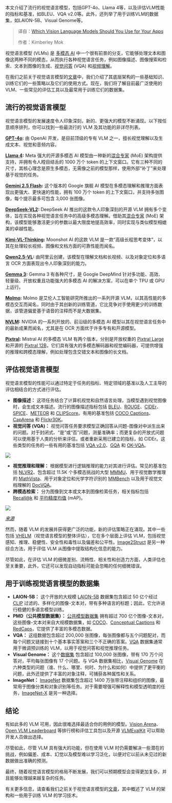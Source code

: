 <!--
title: Vision Language模型选择指南
cover: https://cdn.thenewstack.io/media/2025/06/8847c636-pexels-cottonbro-5473955b.jpg
summary: 本文介绍了流行的视觉语言模型，包括GPT-4o、Llama 4等，以及评估VLM性能的指标和基准，如BLEU、VQA v2.0等。此外，还列举了用于训练VLM的数据集，如LAION-5B、Visual Genome等。
-->

本文介绍了流行的视觉语言模型，包括GPT-4o、Llama 4等，以及评估VLM性能的指标和基准，如BLEU、VQA v2.0等。此外，还列举了用于训练VLM的数据集，如LAION-5B、Visual Genome等。

> 译自：[Which Vision Language Models Should You Use for Your Apps](https://thenewstack.io/which-vision-language-models-should-you-use-for-your-apps/)
> 
> 作者：Kimberley Mok

视觉语言模型 (VLMs) 是 [多模态 AI](https://thenewstack.io/top-7-tools-for-building-multimodal-ai-applications/) 中一个很有前景的分支，它能够处理文本和图像这两种不同的模态，从而执行各种视觉语言任务，例如图像描述、图像搜索和检索、文本到图像的生成、[视觉问答](https://huggingface.co/tasks/visual-question-answering) (VQA) 和[视频理解](https://blog.fastforwardlabs.com/2021/12/14/an-introduction-to-video-understanding-capabilities-and-applications.html)。

在我们之前关于视觉语言模型的[文章](https://thenewstack.io/a-developers-guide-to-vision-language-models/)中，我们介绍了其底层架构的一些基础知识、训练它们的一些策略以及它们的使用方式。现在，我们将了解目前最广泛使用的 VLM、一些常见的评估工具以及最常用于训练它们的数据集。

## 流行的视觉语言模型

视觉语言模型的发展速度令人印象深刻，新的、更强大的模型不断涌现。以下按任意顺序排列，你可以找到一些最流行的 VLM 及其功能的非详尽列表。

**[GPT-4o](https://openai.com/index/hello-gpt-4o/):** 由 OpenAI 开发，是目前顶级的专有 VLM 之一，擅长视觉理解以及生成文本、视觉和音频内容。

**[Llama 4](https://www.llama.com/):** Meta 强大的开源多模态 AI 模型由一种新的[混合专家](https://www.ibm.com/think/topics/mixture-of-experts) (MoE) 架构提供支持，并拥有令人瞠目结舌的 1000 万个 token 的上下文窗口。它有三种不同的尺寸，其核心理念是原生多模态，无需像之前的模型那样，使用外部“补丁”来处理基于视觉的任务。

**[Gemini 2.5 Flash](https://deepmind.google/models/gemini/flash/):** 这个版本的 Google 旗舰 AI 模型在多模态理解和推理方面表现出更强大、更快速的性能，拥有 100 万个 token 的上下文窗口，并支持多张图像，每个提示最多可包含 3,000 张图像。

**[DeepSeek-VL2](https://github.com/deepseek-ai/DeepSeek-VL2):** DeepSeek AI 推出的这款令人印象深刻的开源 VLM 拥有多个变体，旨在实现各种视觉语言任务中的高级多模态理解。借助其[混合专家](https://thenewstack.io/deep-dive-into-deepseek-r1-how-it-works-and-what-it-can-do/) (MoE) 架构，该模型能够激活更少的参数以最大限度地提高效率，同时实现与类似模型相媲美的卓越性能。

**[Kimi-VL-Thinking](https://github.com/MoonshotAI/Kimi-VL):** Moonshot AI 的这款 VLM 是一款“高级长程思考变体”，以其在处理较长视频、图像和文档方面的可靠性能而闻名。

**[Qwen2.5-VL](https://github.com/QwenLM/Qwen2.5-VL):** 由阿里云创建，该模型在理解文档和长视频、以及对象定位和多语言 OCR 方面表现出令人印象深刻的能力。

**[Gemma 3](http://developers.googleblog.com/en/introducing-gemma3/):** Gemma 3 有各种尺寸，是 Google DeepMind 针对多功能、高效、轻量级、开放权重且功能强大的多模态 AI 的解决方案，可以在单个 TPU 或 GPU 上运行。

**[Molmo](https://molmo.org/):** Molmo 是艾伦人工智能研究所推出的一系列开源 VLM，以其高性能的多模态交互而闻名，同时由于其创新的训练管道，它比竞争对手使用更少的训练数据，该管道偏爱基于语音的注释而不是大数据集。

**[NVLM](https://research.nvidia.com/labs/adlr/NVLM-1/):** NVIDIA 的一系列开放的、前沿级的多模态 AI 模型以其在视觉语言任务中的最新成果而闻名，尤其是在 OCR 方面优于许多专有和开源模型。

**[Pixtral](https://mistral.ai/news/pixtral-large):** Mistral AI 的多模态 VLM 有两个版本，分别是开放权重的 [Pixtral Large](https://mistral.ai/news/pixtral-large) 和开源的 [Pixtral 12B](https://mistral.ai/news/pixtral-12b)，它们具有强大的多模态解码器和视觉编码器，可提供增强的推理和跨模态理解，例如处理包含交错文本和图像的长文档。

## 评估视觉语言模型

视觉语言模型的性能可以通过特定于任务的指标、特定领域的基准以及人工主导的评估相结合的方式进行评估。

*   **图像描述：** 这项任务结合了计算机视觉和自然语言处理，当模型遇到视觉图像时，会生成文本描述。流行的图像描述指标包括 [BLEU](https://aclanthology.org/P02-1040.pdf)、[ROUGE](https://aclanthology.org/W04-1013.pdf)、[CIDEr](https://www.cv-foundation.org/openaccess/content_cvpr_2015/papers/Vedantam_CIDEr_Consensus-Based_Image_2015_CVPR_paper.pdf)、[SPICE](https://github.com/peteanderson80/SPICE)、[METEOR](https://aclanthology.org/W05-0909.pdf) 和 [CLIPScore](https://aclanthology.org/2021.emnlp-main.595v2.pdf)。有用的基准包括 [COCO Captions](https://github.com/tylin/coco-caption)、[CapArena](https://caparena.github.io/) 和 [Flickr30K](https://www.kaggle.com/datasets/eeshawn/flickr30k)。
*   **视觉问答 (VQA)：** 视觉问答任务要求模型正确回答从问题-图像对中派生出来的问题。对于封闭式、“是”或“否”问题，测量准确率；而更复杂的开放式问题可以使用基于人类的分析来评估，或者重新采用已建立的指标，如 CIDEr。这些类型的任务的一些有用的基准包括 [VQA v2.0](https://visualqa.org/)、[GQA](https://cs.stanford.edu/people/dorarad/gqa/about.html) 和 [OK-VQA](https://okvqa.allenai.org/)。

[![](https://cdn.thenewstack.io/media/2025/06/93d2915d-vqa.png)](https://cdn.thenewstack.io/media/2025/06/93d2915d-vqa.png)

*   **视觉推理和理解：** 根据模型进行逻辑推理的能力对其进行评估。常见的基准包括 [NLVR2](https://github.com/lil-lab/nlvr)、包含超过 11.5K 个多模态挑战的大型 [MMMU](https://mmmu-benchmark.github.io/)、用于视觉数学推理的 [MathVista](https://mathvista.github.io/)、用于对象定位和光学字符识别的 [MMBench](https://github.com/open-compass/mmbench/) 以及用于视觉文档理解的 [DocVQA](https://www.docvqa.org/datasets)。
*   **跨模态检索：** 分为图像到文本或文本到图像检索任务，相关指标包括 [Recall@k](https://milvus.io/ai-quick-reference/what-are-the-key-metrics-used-to-evaluate-visionlanguage-models) 和 [平均精度均值](https://www.geeksforgeeks.org/computer-vision/mean-average-precision-map-in-computer-vision/) (mAP)。

[![](https://cdn.thenewstack.io/media/2025/06/442ef83e-vlm-tasks.png)](https://cdn.thenewstack.io/media/2025/06/442ef83e-vlm-tasks.png)

*[来源](https://arxiv.org/pdf/2210.09263)*

然而，随着 VLM 的发展并获得更广泛的功能，新的评估策略正在涌现。其中一些包括 [VHELM](https://openreview.net/pdf?id=TuMnKFKPho)（视觉语言模型的整体评估），它在多个层面上评估 VLM，包括视觉感知、推理、稳健性、安全性和毒性以及偏差和公平性。[Image2Struct](https://proceedings.neurips.cc/paper_files/paper/2024/file/d0718553fd6b227a353c6432cf893285-Paper-Datasets_and_Benchmarks_Track.pdf) 是另一种综合方法，用于评估 VLM 从图像中提取结构化信息的能力。

尽管如此，在评估 VLM 的细微差别、流畅性、相关性和创造力方面，人类评估也至关重要，此外，它还可以发现自动指标可能会忽略的任何细微错误。

## 用于训练视觉语言模型的数据集

*   **LAION-5B：** 这个开放的大规模 [LAION-5B](https://laion.ai/blog/laion-5b/) 数据集包含超过 50 亿个经过 [CLIP](https://openai.com/index/clip/) 过滤的、多样化的图像-文本对，带有多种语言的标题；因此，它允许进行稳健的多语言模型训练。
*   **PMD（公共模型数据集）：** [公共模型数据集](https://huggingface.co/datasets/facebook/pmd) 拥有超过 700 亿个图像-文本对，这些图像-文本对来自大规模数据集，如 [COCO](https://cocodataset.org/#home)、[Conceptual Captions](https://ai.google.com/research/ConceptualCaptions/) 和 [RedCaps](https://paperswithcode.com/dataset/tvrecap)，它提供了丰富的多模态数据。
*   **VQA：** 这组数据包含超过 200,000 张图像，每张图像都与五个问题配对，而每个问题又链接到十个基本事实答案和三个不正确的答案。[VQA](https://visualqa.org/) 数据集通常用于微调预训练的 VLM，以用于视觉问答和视觉推理任务。
*   **Visual Genome：** 这个[数据集](https://homes.cs.washington.edu/~ranjay/visualgenome/api.html) 包含超过 100,000 张图像，带有 170 万个问答对，平均每张图像有 17 个问题。与 VQA 数据集相比，[Visual Genome](https://homes.cs.washington.edu/~ranjay/visualgenome/index.html) 在六种类型的问题（谁、什么、哪里、何时、为什么和如何）中提供了更平衡的问题，此外还提供了丰富的对象注释，可捕获各种属性和关系。
*   **ImageNet：** [ImageNet](https://www.image-net.org/) 数据集包含超过 1400 万张带注释和组织的图像，最常用于图像分类和对象识别等任务。对于需要增强可解释性和模型透明度的任务，[ImageNet-X](https://facebookresearch.github.io/imagenetx/site/home) 是另一种选择。

## 结论

有如此多的 VLM 可用，因此很难选择最适合你的用例的模型。[Vision Arena](https://huggingface.co/spaces/WildVision/vision-arena)、[Open VLM Leaderboard](https://huggingface.co/spaces/opencompass/open_vlm_leaderboard) 等排行榜和评估工具包以及开源 [VLMEvalKit](https://github.com/open-compass/VLMEvalKit) 可以帮助开发人员做出选择。

尽管如此，尽管 VLM 具有强大的功能，但在使用 VLM 时仍需要解决一些潜在的挑战，例如偏差、成本、幻觉以及模型难以学习泛化，以便对它以前从未见过的新数据做出准确的预测。

最终，随着视觉语言模型的格局不断发展，我们可以预期模型会变得更加复杂，并且能够处理越来越复杂的任务。

有关更多信息，请查看我们之前关于视觉语言模型的[文章](https://thenewstack.io/a-developers-guide-to-vision-language-models/)，其中概述了 VLM 的架构和一些用于训练 VLM 的学习技术。